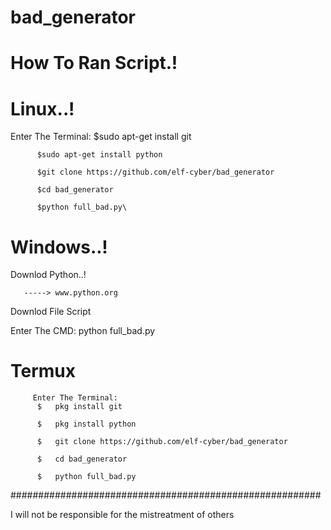 # bad_generator

# How To Ran Script.!

# Linux..!
   Enter The Terminal:
          $sudo apt-get install git
          
          $sudo apt-get install python
          
          $git clone https://github.com/elf-cyber/bad_generator
          
          $cd bad_generator
          
          $python full_bad.py\
          
# Windows..!
   
   
   Downlod Python..!
       
       -----> www.python.org
   
   Downlod File Script 
   
   Enter The CMD: 
         python full_bad.py

# Termux

         Enter The Terminal:
          $   pkg install git
          
          $   pkg install python
          
          $   git clone https://github.com/elf-cyber/bad_generator
          
          $   cd bad_generator
          
          $   python full_bad.py
             
########################################################



I will not be responsible for the mistreatment of others
       
